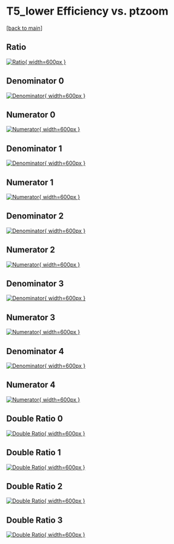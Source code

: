 # T5_lower Efficiency vs. ptzoom

[[back to main](./)]



## Ratio

[![Ratio](../mtv/var/T5_lower_vtr_13_-1_eff_ptzoom.png){ width=600px }](../mtv/var/T5_lower_vtr_13_-1_eff_ptzoom.pdf)

## Denominator 0

[![Denominator](../mtv/den/T5_lower_vtr_13_-1_eff_ptzoom_den0.png){ width=600px }](../mtv/den/T5_lower_vtr_13_-1_eff_ptzoom_den0.pdf)

## Numerator 0

[![Numerator](../mtv/num/T5_lower_vtr_13_-1_eff_ptzoom_num0.png){ width=600px }](../mtv/num/T5_lower_vtr_13_-1_eff_ptzoom_num0.pdf)

## Denominator 1

[![Denominator](../mtv/den/T5_lower_vtr_13_-1_eff_ptzoom_den1.png){ width=600px }](../mtv/den/T5_lower_vtr_13_-1_eff_ptzoom_den1.pdf)

## Numerator 1

[![Numerator](../mtv/num/T5_lower_vtr_13_-1_eff_ptzoom_num1.png){ width=600px }](../mtv/num/T5_lower_vtr_13_-1_eff_ptzoom_num1.pdf)

## Denominator 2

[![Denominator](../mtv/den/T5_lower_vtr_13_-1_eff_ptzoom_den2.png){ width=600px }](../mtv/den/T5_lower_vtr_13_-1_eff_ptzoom_den2.pdf)

## Numerator 2

[![Numerator](../mtv/num/T5_lower_vtr_13_-1_eff_ptzoom_num2.png){ width=600px }](../mtv/num/T5_lower_vtr_13_-1_eff_ptzoom_num2.pdf)

## Denominator 3

[![Denominator](../mtv/den/T5_lower_vtr_13_-1_eff_ptzoom_den3.png){ width=600px }](../mtv/den/T5_lower_vtr_13_-1_eff_ptzoom_den3.pdf)

## Numerator 3

[![Numerator](../mtv/num/T5_lower_vtr_13_-1_eff_ptzoom_num3.png){ width=600px }](../mtv/num/T5_lower_vtr_13_-1_eff_ptzoom_num3.pdf)

## Denominator 4

[![Denominator](../mtv/den/T5_lower_vtr_13_-1_eff_ptzoom_den4.png){ width=600px }](../mtv/den/T5_lower_vtr_13_-1_eff_ptzoom_den4.pdf)

## Numerator 4

[![Numerator](../mtv/num/T5_lower_vtr_13_-1_eff_ptzoom_num4.png){ width=600px }](../mtv/num/T5_lower_vtr_13_-1_eff_ptzoom_num4.pdf)

## Double Ratio 0

[![Double Ratio](../mtv/ratio/T5_lower_vtr_13_-1_eff_ptzoom_ratio0.png){ width=600px }](../mtv/ratio/T5_lower_vtr_13_-1_eff_ptzoom_ratio0.pdf)

## Double Ratio 1

[![Double Ratio](../mtv/ratio/T5_lower_vtr_13_-1_eff_ptzoom_ratio1.png){ width=600px }](../mtv/ratio/T5_lower_vtr_13_-1_eff_ptzoom_ratio1.pdf)

## Double Ratio 2

[![Double Ratio](../mtv/ratio/T5_lower_vtr_13_-1_eff_ptzoom_ratio2.png){ width=600px }](../mtv/ratio/T5_lower_vtr_13_-1_eff_ptzoom_ratio2.pdf)

## Double Ratio 3

[![Double Ratio](../mtv/ratio/T5_lower_vtr_13_-1_eff_ptzoom_ratio3.png){ width=600px }](../mtv/ratio/T5_lower_vtr_13_-1_eff_ptzoom_ratio3.pdf)

